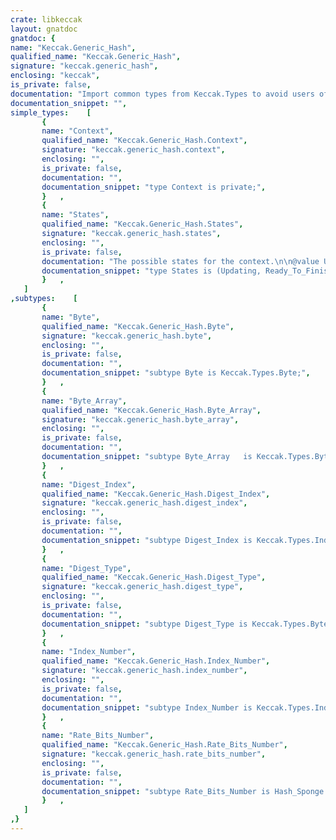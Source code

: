 ```yaml
---
crate: libkeccak
layout: gnatdoc
gnatdoc: {
name: "Keccak.Generic_Hash",
qualified_name: "Keccak.Generic_Hash",
signature: "keccak.generic_hash",
enclosing: "keccak",
is_private: false,
documentation: "Import common types from Keccak.Types to avoid users of the\npackage to be dependent on Keccak.Types.\n\n@formal Digest_Size\n  Output digest size in bits. E.g. for SHA3-256 Digest_Size=256\n@formal Capacity\n  The capacity of the hash. By default the capacity is twice the digest size.\n  \n  The Rate is calculated as Hash_Sponge.State_Size - Capacity, and the value\n  for the capacity must be chosen so that the rate is a multiple of 8.\n@formal Suffix\n  Up to 8 bits that are appended to the message before padding bits.\n  \n  The least significant bit is the first bit that is appended.\n@formal Suffix_Size\n  The number of bits in the Suffix to append. This must be a value\n  in the range 0 .. 8.\n@formal Permutation_Initial_Value\n  An optional inital value for the permutation state.\n  \n  If non-empty, this data block will be written to the permutation state\n  and then the permutation function will be applied. Otherwise, the\n  permutation state will be zero-initialised.\n  \n  The length of this parameter cannot exceed the permutation state size.",
documentation_snippet: "",
simple_types:    [
       {
       name: "Context",
       qualified_name: "Keccak.Generic_Hash.Context",
       signature: "keccak.generic_hash.context",
       enclosing: "",
       is_private: false,
       documentation: "",
       documentation_snippet: "type Context is private;",
       }   ,
       {
       name: "States",
       qualified_name: "Keccak.Generic_Hash.States",
       signature: "keccak.generic_hash.states",
       enclosing: "",
       is_private: false,
       documentation: "The possible states for the context.\n\n@value Updating When in this state the context can be fed\nwith input data by calling the Update procedure.\n\n@value Ready_To_Finish When in this state the Update procedure can\nno longer be called (i.e. no more data can be input to the context),\nand the context is ready to compute the final hash value.\n\n@value Finished When in this state the final hash value has been computed\nand the context can not be used further. However, the context could be\nre-initialized and used again for a new hash computation.\n\n@enum Updating\n@enum Ready_To_Finish\n@enum Finished",
       documentation_snippet: "type States is (Updating, Ready_To_Finish, Finished);",
       }   ,
   ]
,subtypes:    [
       {
       name: "Byte",
       qualified_name: "Keccak.Generic_Hash.Byte",
       signature: "keccak.generic_hash.byte",
       enclosing: "",
       is_private: false,
       documentation: "",
       documentation_snippet: "subtype Byte is Keccak.Types.Byte;",
       }   ,
       {
       name: "Byte_Array",
       qualified_name: "Keccak.Generic_Hash.Byte_Array",
       signature: "keccak.generic_hash.byte_array",
       enclosing: "",
       is_private: false,
       documentation: "",
       documentation_snippet: "subtype Byte_Array   is Keccak.Types.Byte_Array;",
       }   ,
       {
       name: "Digest_Index",
       qualified_name: "Keccak.Generic_Hash.Digest_Index",
       signature: "keccak.generic_hash.digest_index",
       enclosing: "",
       is_private: false,
       documentation: "",
       documentation_snippet: "subtype Digest_Index is Keccak.Types.Index_Number\nrange 0 .. (Keccak.Types.Index_Number (Digest_Size) / 8) - 1;",
       }   ,
       {
       name: "Digest_Type",
       qualified_name: "Keccak.Generic_Hash.Digest_Type",
       signature: "keccak.generic_hash.digest_type",
       enclosing: "",
       is_private: false,
       documentation: "",
       documentation_snippet: "subtype Digest_Type is Keccak.Types.Byte_Array (Digest_Index);",
       }   ,
       {
       name: "Index_Number",
       qualified_name: "Keccak.Generic_Hash.Index_Number",
       signature: "keccak.generic_hash.index_number",
       enclosing: "",
       is_private: false,
       documentation: "",
       documentation_snippet: "subtype Index_Number is Keccak.Types.Index_Number;",
       }   ,
       {
       name: "Rate_Bits_Number",
       qualified_name: "Keccak.Generic_Hash.Rate_Bits_Number",
       signature: "keccak.generic_hash.rate_bits_number",
       enclosing: "",
       is_private: false,
       documentation: "",
       documentation_snippet: "subtype Rate_Bits_Number is Hash_Sponge.Rate_Bits_Number;",
       }   ,
   ]
,}
---
```

